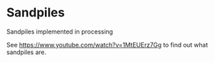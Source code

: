 # Sandpiles
Sandpiles implemented in processing

See https://www.youtube.com/watch?v=1MtEUErz7Gg to find out what sandpiles are.
